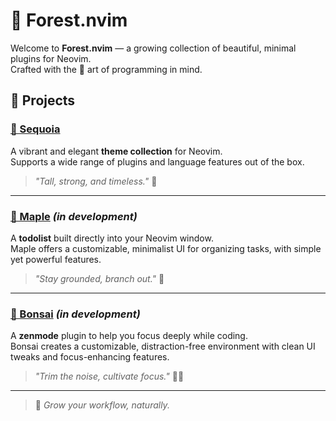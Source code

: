 # 🌲 Forest.nvim

Welcome to **Forest.nvim** — a growing collection of beautiful, minimal plugins for Neovim.  
Crafted with the 🌿 art of programming in mind.

## 🌳 Projects

### [🌲 Sequoia](https://github.com/Forest.nvim/sequoia.nvim)
A vibrant and elegant **theme collection** for Neovim.  
Supports a wide range of plugins and language features out of the box.

> *"Tall, strong, and timeless."* 🌄

---

### [🍁 Maple](https://github.com/Forest.nvim/maple.nvim) *(in development)*
A **todolist** built directly into your Neovim window.  
Maple offers a customizable, minimalist UI for organizing tasks, with simple yet powerful features.

> *"Stay grounded, branch out."* 🍂

---

### [🌿 Bonsai](https://github.com/Forest.nvim/bonsai.nvim) *(in development)*
A **zenmode** plugin to help you focus deeply while coding.  
Bonsai creates a customizable, distraction-free environment with clean UI tweaks and focus-enhancing features.

> *"Trim the noise, cultivate focus."* 🧘‍♂️

---

> 🌱 *Grow your workflow, naturally.*
